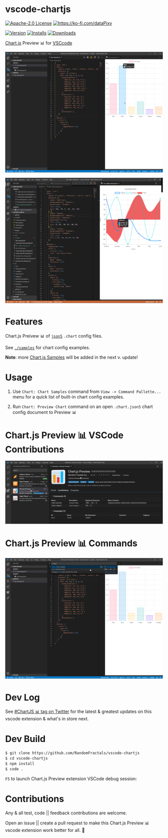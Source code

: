 # vscode-chartjs

[![Apache-2.0 License](https://img.shields.io/badge/license-Apache2-orange.svg?color=green)](http://opensource.org/licenses/Apache-2.0)
<a href='https://ko-fi.com/dataPixy' target='_blank' title='support: https://ko-fi.com/dataPixy'>
  <img height='24' style='border:0px;height:20px;' src='https://az743702.vo.msecnd.net/cdn/kofi3.png?v=2' alt='https://ko-fi.com/dataPixy' /></a>

[![Version](https://img.shields.io/visual-studio-marketplace/v/RandomFractalsInc.vscode-chartjs.svg?color=orange&style=?style=for-the-badge&logo=visual-studio-code)](https://marketplace.visualstudio.com/items?itemName=RandomFractalsInc.vscode-chartjs)
[![Installs](https://img.shields.io/visual-studio-marketplace/i/RandomFractalsInc.vscode-chartjs.svg?color=orange)](https://marketplace.visualstudio.com/items?itemName=RandomFractalsInc.vscode-chartjs)
[![Downloads](https://img.shields.io/visual-studio-marketplace/d/RandomFractalsInc.vscode-chartjs.svg?color=orange)](https://marketplace.visualstudio.com/items?itemName=RandomFractalsInc.vscode-chartjs)

[Chart.js](https://github.com/chartjs/Chart.js) Preview 📊 for [VSCcode](https://code.visualstudio.com/)

![Chart.js Preview](https://github.com/RandomFractals/vscode-chartjs/blob/master/images/vscode-chartjs-preview.png?raw=true
 "Chart.js Preview")

![Chart.js Samples](https://github.com/RandomFractals/vscode-chartjs/blob/master/images/vscode-chartjs-line-styles.png?raw=true
 "Chart.js Samples")

# Features

Chart.js Preivew 📊 of [`json5`](https://json5.org/) `.chart` config files.

See [`./samples`](https://github.com/RandomFractals/vscode-chartjs/tree/master/samples)
for chart config examples.

**Note**: more [Chart.js Samples](https://www.chartjs.org/samples/latest/) will be added in the next v. update!

# Usage

1. Use `Chart: Chart Samples` command from `View -> Command Pallette...` menu
for a quick list of built-in chart config examples.

2. Run `Chart: Preview Chart` command on an open `.chart.json5` chart config document to Preview 📊

# Chart.js Preview 📊 VSCode Contributions

![Chart.js Preview Contributions](https://github.com/RandomFractals/vscode-chartjs/blob/master/images/vscode-chartjs-contributions.png?raw=true
 "Vega Viewer VSCode Contributions")

# Chart.js Preview 📊 Commands

![Chart.js Preview Commands](https://github.com/RandomFractals/vscode-chartjs/blob/master/images/vscode-chartjs-commands.png?raw=true
 "Chart.js Preivew VSCode Commands")

# Dev Log

See [#ChartJS 📊 tag on Twitter](https://twitter.com/search?q=%23chartjs%20%40code%20extension&src=typed_query) for the latest & greatest updates on this vscode extension & what's in store next.

# Dev Build

```bash
$ git clone https://github.com/RandomFractals/vscode-chartjs
$ cd vscode-chartjs
$ npm install
$ code .
```
`F5` to launch Chart.js Preview extension VSCode debug session:

# Contributions

Any & all test, code || feedback contributions are welcome.

Open an issue || create a pull request to make this Chart.js Preview 📊 vscode extension work better for all. 🤗